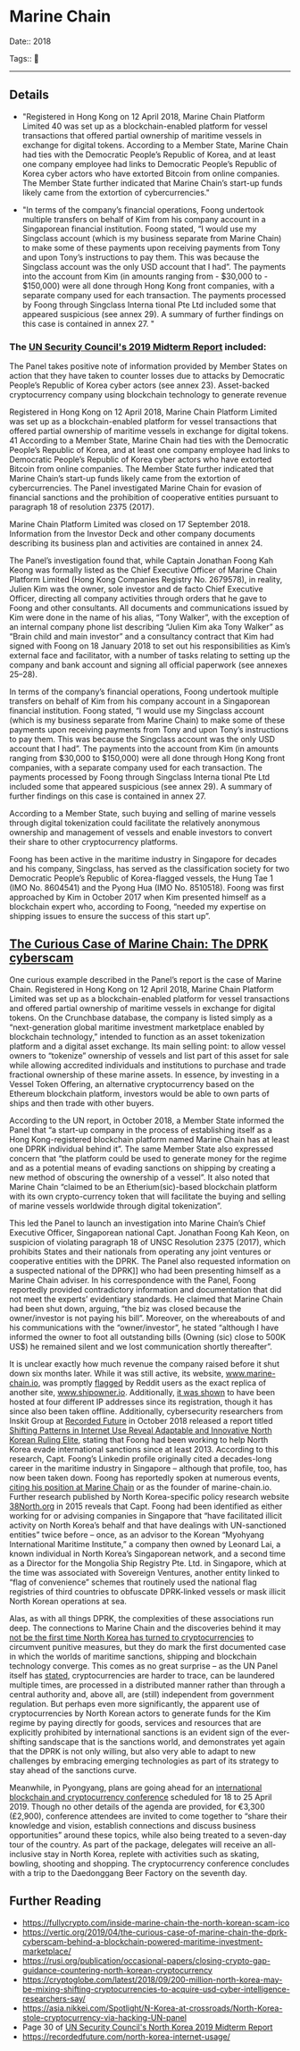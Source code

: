 # Marine Chain

Date:: 2018

Tags:: 💼

---



## Details 

- "Registered in Hong Kong on 12 April 2018, Marine Chain Platform Limited 40 was set up as a blockchain-enabled platform for vessel transactions that offered partial ownership of maritime vessels in exchange for digital tokens. According to a Member State, Marine Chain had ties with the Democratic People’s Republic of Korea, and at least one company employee had links to Democratic People’s Republic of Korea cyber actors who have extorted Bitcoin from online companies. The Member State further indicated that Marine Chain’s start-up funds likely came from the extortion of cybercurrencies."

- "In terms of the company’s financial operations, Foong undertook multiple transfers on behalf of Kim from his company account in a Singaporean financial institution. Foong stated, “I would use my Singclass account (which is my business separate from Marine Chain) to make some of these payments upon receiving payments from Tony and upon Tony’s instructions to pay them. This was because the Singclass account was the only USD account that I had”. The payments into the account from Kim (in amounts ranging from - $30,000 to - $150,000) were all done through Hong Kong front companies, with a separate company used for each transaction. The payments processed by Foong through Singclass Interna tional Pte Ltd included some that appeared suspicious (see annex 29). A summary of further findings on this case is contained in annex 27. "


### The [UN Security Council's 2019 Midterm Report](../pdfs/2019-08-30_UN-Security-Council_s-2019-691.pdf) included:

The Panel takes positive note of information provided by Member States on action that they have taken to counter losses due to attacks by Democratic People’s Republic of Korea cyber actors (see annex 23). Asset-backed cryptocurrency company using blockchain technology to generate revenue

Registered in Hong Kong on 12 April 2018, Marine Chain Platform Limited was set up as a blockchain-enabled platform for vessel transactions that offered partial ownership of maritime vessels in exchange for digital tokens. 41 According to a Member State, Marine Chain had ties with the Democratic People’s Republic of Korea, and at least one company employee had links to Democratic People’s Republic of Korea cyber actors who have extorted Bitcoin from online companies. The Member State further indicated that Marine Chain’s start-up funds likely came from the extortion of cybercurrencies. The Panel investigated Marine Chain for evasion of financial sanctions and the prohibition of cooperative entities pursuant to paragraph 18 of resolution 2375 (2017).

Marine Chain Platform Limited was closed on 17 September 2018. Information from the Investor Deck and other company documents describing its business plan and activities are contained in annex 24.

The Panel’s investigation found that, while Captain Jonathan Foong Kah Keong was formally listed as the Chief Executive Officer of Marine Chain Platform Limited (Hong Kong Companies Registry No. 2679578), in reality, Julien Kim was the owner, sole investor and de facto Chief Executive Officer, directing all company activities through orders that he gave to Foong and other consultants. All documents and communications issued by Kim were done in the name of his alias, “Tony Walker”, with the exception of an internal company phone list describing “Julien Kim aka Tony Walker” as “Brain child and main investor” and a consultancy contract that Kim had signed with Foong on 18 January 2018 to set out his responsibilities as Kim’s external face and facilitator, with a number of tasks relating to setting up the company and bank account and signing all official paperwork (see annexes 25–28).

In terms of the company’s financial operations, Foong undertook multiple transfers on behalf of Kim from his company account in a Singaporean financial institution. Foong stated, “I would use my Singclass account (which is my business separate from Marine Chain) to make some of these payments upon receiving payments from Tony and upon Tony’s instructions to pay them. This was because the Singclass account was the only USD account that I had”. The payments into the account from Kim (in amounts ranging from $30,000 to $150,000) were all done through Hong Kong front companies, with a separate company used for each transaction. The payments processed by Foong through Singclass Interna tional Pte Ltd included some that appeared suspicious (see annex 29). A summary of further findings on this case is contained in annex 27.

According to a Member State, such buying and selling of marine vessels through digital tokenization could facilitate the relatively anonymous ownership and management of vessels and enable investors to convert their share to other cryptocurrency platforms.

Foong has been active in the maritime industry in Singapore for decades and his company, Singclass, has served as the classification society for two Democratic People’s Republic of Korea-flagged vessels, the Hung Tae 1 (IMO No. 8604541) and the Pyong Hua (IMO No. 8510518). Foong was first approached by Kim in October 2017 when Kim presented himself as a blockchain expert who, according to Foong, “needed my expertise on shipping issues to ensure the success of this start up”.


## [The Curious Case of Marine Chain: The DPRK cyberscam](https://fullycrypto.com/inside-marine-chain-the-north-korean-scam-ico)

One curious example described in the Panel’s report is the case of Marine Chain. Registered in Hong Kong on 12 April 2018, Marine Chain Platform Limited was set up as a blockchain-enabled platform for vessel transactions and offered partial ownership of maritime vessels in exchange for digital tokens. On the Crunchbase database, the company is listed simply as a “next-generation global maritime investment marketplace enabled by blockchain technology,” intended to function as an asset tokenization platform and a digital asset exchange. Its main selling point: to allow vessel owners to “tokenize” ownership of vessels and list part of this asset for sale while allowing accredited individuals and institutions to purchase and trade fractional ownership of these marine assets. In essence, by investing in a Vessel Token Offering, an alternative cryptocurrency based on the Ethereum blockchain platform, investors would be able to own parts of ships and then trade with other buyers.

According to the UN report, in October 2018, a Member State informed the Panel that “a start-up company in the process of establishing itself as a Hong Kong-registered blockchain platform named Marine Chain has at least one DPRK individual behind it”. The same Member State also expressed concern that “the platform could be used to generate money for the regime and as a potential means of evading sanctions on shipping by creating a new method of obscuring the ownership of a vessel”. It also noted that Marine Chain “claimed to be an Etherium(sic)-based blockchain platform with its own crypto-currency token that will facilitate the buying and selling of marine vessels worldwide through digital tokenization”.

This led the Panel to launch an investigation into Marine Chain’s Chief Executive Officer, Singaporean national Capt. Jonathan Foong Kah Keon, on suspicion of violating paragraph 18 of UNSC Resolution 2375 (2017), which prohibits States and their nationals from operating any joint ventures or cooperative entities with the DPRK. The Panel also requested information on a suspected national of the DPRK]] who had been presenting himself as a Marine Chain adviser. In his correspondence with the Panel, Foong reportedly provided contradictory information and documentation that did not meet the experts’ evidentiary standards. He claimed that Marine Chain had been shut down, arguing, “the biz was closed because the owner/investor is not paying his bill”. Moreover, on the whereabouts of and his communications with the “owner/investor”, he stated “although I have informed the owner to foot all outstanding bills (Owning (sic) close to 500K US$) he remained silent and we lost communication shortly thereafter”.

It is unclear exactly how much revenue the company raised before it shut down six months later. While it was still active, its website, www.marine-chain.io, was promptly [flagged](https://reddit.com/r/cryptocurrencyscams/comments/8a23za/marine_chainio_north_korea_scam_currency/) by Reddit users as the exact replica of another site, www.shipowner.io. Additionally, [it was shown](https://go.recordedfuture.com/hubfs/reports/cta-2018-1025.pdf) to have been hosted at four different IP addresses since its registration, though it has since also been taken offline. Additionally, cybersecurity researchers from Inskit Group at [Recorded Future](https://recordedfuture.com/) in October 2018 released a report titled [Shifting Patterns in Internet Use Reveal Adaptable and Innovative North Korean Ruling Elite](https://go.recordedfuture.com/hubfs/reports/cta-2018-1025.pdf), stating that Foong had been working to help North Korea evade international sanctions since at least 2013. According to this research, Capt. Foong’s Linkedin profile originally cited a decades-long career in the maritime industry in Singapore – although that profile, too, has now been taken down. Foong has reportedly spoken at numerous events, [citing his position at Marine Chain](https://gscc.co/) or as the founder of marine-chain.io. Further research published by North Korea-specific policy research website [38North.org](https://38north.org/2015/06/aberger062215/) in 2015 reveals that Capt. Foong had been identified as either working for or advising companies in Singapore that “have facilitated illicit activity on North Korea’s behalf and that have dealings with UN-sanctioned entities” twice before – once, as an advisor to the Korean “Myohyang International Maritime Institute,” a company then owned by Leonard Lai, a known individual in North Korea’s Singaporean network, and a second time as a Director for the Mongolia Ship Registry Pte. Ltd. in Singapore, which at the time was associated with Sovereign Ventures, another entity linked to “flag of convenience” schemes that routinely used the national flag registries of third countries to obfuscate DPRK-linked vessels or mask illicit North Korean operations at sea.

Alas, as with all things DPRK, the complexities of these associations run deep. The connections to Marine Chain and the discoveries behind it may [not be the first time North Korea has turned to cryptocurrencies](https://asia.nikkei.com/Spotlight/N-Korea-at-crossroads/North-Korea-stole-cryptocurrency-via-hacking-UN-panel) to circumvent punitive measures, but they do mark the first documented case in which the worlds of maritime sanctions, shipping and blockchain technology converge. This comes as no great surprise – as the UN Panel itself has [stated](https://undocs.org/S/2019/171), cryptocurrencies are harder to trace, can be laundered multiple times, are processed in a distributed manner rather than through a central authority and, above all, are (still) independent from government regulation. But perhaps even more significantly, the apparent use of cryptocurrencies by North Korean actors to generate funds for the Kim regime by paying directly for goods, services and resources that are explicitly prohibited by international sanctions is an evident sign of the ever-shifting sandscape that is the sanctions world, and demonstrates yet again that the DPRK is not only willing, but also very able to adapt to new challenges by embracing emerging technologies as part of its strategy to stay ahead of the sanctions curve.

Meanwhile, in Pyongyang, plans are going ahead for an [international blockchain and cryptocurrency conference](https://web.archive.org/web/20190212072923/https://korea-dpr.com/dprk-blockchain-conference-2019.html) scheduled for 18 to 25 April 2019. Though no other details of the agenda are provided, for €3,300 (£2,900), conference attendees are invited to come together to “share their knowledge and vision, establish connections and discuss business opportunities” around these topics, while also being treated to a seven-day tour of the country. As part of the package, delegates will receive an all-inclusive stay in North Korea, replete with activities such as skating, bowling, shooting and shopping. The cryptocurrency conference concludes with a trip to the Daedonggang Beer Factory on the seventh day.



## Further Reading

- https://fullycrypto.com/inside-marine-chain-the-north-korean-scam-ico
- https://vertic.org/2019/04/the-curious-case-of-marine-chain-the-dprk-cyberscam-behind-a-blockchain-powered-maritime-investment-marketplace/
- https://rusi.org/publication/occasional-papers/closing-crypto-gap-guidance-countering-north-korean-cryptocurrency
- https://cryptoglobe.com/latest/2018/09/200-million-north-korea-may-be-mixing-shifting-cryptocurrencies-to-acquire-usd-cyber-intelligence-researchers-say/
- https://asia.nikkei.com/Spotlight/N-Korea-at-crossroads/North-Korea-stole-cryptocurrency-via-hacking-UN-panel
- Page 30 of [UN Security Council's North Korea 2019 Midterm Report](../pdfs/2019-08-30_UN-Security-Council_s-2019-691.pdf)
- https://recordedfuture.com/north-korea-internet-usage/
